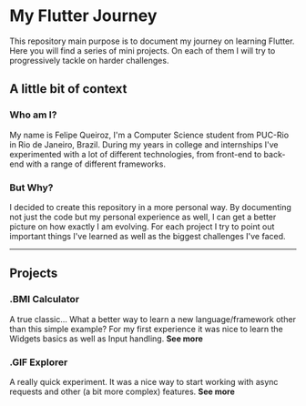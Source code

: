 # My Flutter Journey


This repository main purpose is to document my journey on learning Flutter. Here you will find a series of mini projects. On each of them I will try to progressively tackle on harder challenges.

## **A little bit of context**

### **Who am I?** 
 My name is Felipe Queiroz, I'm a Computer Science student from PUC-Rio in Rio de Janeiro, Brazil. During my years in college and internships I've experimented with a lot of different technologies, from front-end to back-end with a range of different frameworks.

### **But Why?**
 I decided to create this repository in a more personal way. By documenting not just the code but my personal experience as well, I can get a better picture on how exactly I am evolving. For each project I try to point out important things I've learned as well as the biggest challenges I've faced.

---

## **Projects**

### **.BMI Calculator** 
A true classic… What a better way to learn a new language/framework other than this simple example? For my first experience it was nice to learn the Widgets basics as well as Input handling. **See more**

### **.GIF Explorer**
A really quick experiment. It was a nice way to start working with async requests and other (a bit more complex) features. **See more**




